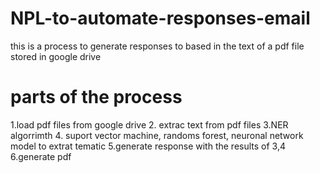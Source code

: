 # NPL-to-automate-responses-email
this is a process to generate responses to based in the text of a pdf file stored in google drive
# parts of the process
 1.load pdf files from google drive 
2. extrac text from  pdf files 
3.NER algorrimth 
4. suport vector machine, randoms forest, neuronal network model to  extrat tematic
5.generate response with the results of 3,4
6.generate pdf
